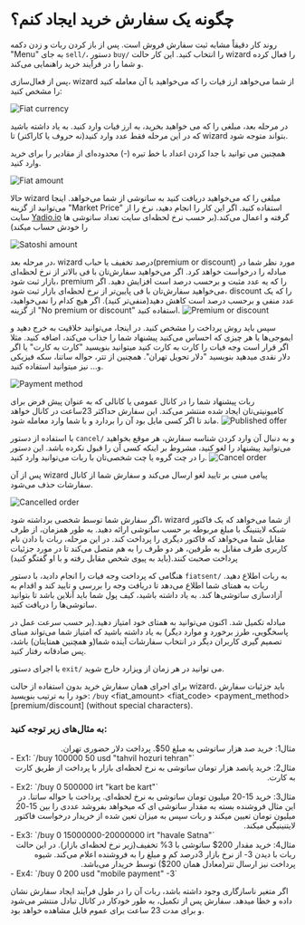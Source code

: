 # چگونه یک سفارش خرید ایجاد کنم؟

روند کار دقیقاً مشابه ثبت سفارش فروش است. پس از باز کردن ربات و زدن دکمه "Menu" به جای `sell/`، دستور `buy/` را انتخاب کنید. این کار حالت wizard را فعال کرده و شما را در فرآیند خرید راهنمایی می‌کند.

پس از فعال‌سازی، wizard از شما می‌خواهد ارز فیات را که می‌خواهید با آن معامله کنید را مشخص کنید:

![Fiat currency](./assets/images/buy-fiat.jpg)

در مرحله بعد، مبلغی را که می خواهید بخرید، به ارز فیات وارد کنید. به یاد داشته باشید که در این مرحله فقط عدد وارد کنید(نه حروف یا کاراکتر) تا wizard بتواند متوجه شود.

همچنین می توانید با جدا کردن اعداد با خط تیره (-) محدوده‌ای از مقادیر را برای خرید وارد کنید.

![Fiat amount](./assets/images/buy-monto.jpg)

حالا wizard مبلغی را که می‌خواهید دریافت کنید به ساتوشی از شما می‌خواهد. اینجا می‌توانید از گزینه "Market Price" استفاده کنید. اگر این کار را انجام دهید، نرخ را از سایت [Yadio.io](https://yadio.io/) گرفته و اعمال می‌کند.(بر حسب نرخ لحظه‌ای سایت تعداد ساتوشی ها را خودش حساب میکند)

![Satoshi amount](./assets/images/buy-price.jpg)

در مرحله بعد، wizard درصد تخفیف یا حباب(premium or discount) مورد نظر شما در مبادله را درخواست خواهد کرد. اگر می‌خواهید سفارش‌تان با فی بالاتر از نرخ لحظه‌ای بازار ثبت شود، premium را که یه عدد مثبت و برحسب درصد است افزایش دهید. اگر می‌خواهید سفارش‌تان با فی پایین‌تر از نرخ لحظه‌ای بازار ثبت شود، discount را که یک عدد منفی و برحسب درصد است کاهش دهید(منفی‌تر کنید). اگر هیچ کدام را نمی‌خواهید، از گزینه "No premium or discount" استفاده کنید.
![Premium or discount](./assets/images/buy-prima.jpg)

سپس باید روش پرداخت را مشخص کنید. در اینجا، می‌توانید خلاقیت به خرج دهید و ایموجی‌ها یا هر چیزی که احساس می‌کنید پیشنهاد شما را جذاب می‌کند، اضافه کنید. مثلا اگر قرار است وجه فیات را کارت به کارت کنید میتوانید بنویسید "کارت به کارت" یا اگر دلار نقدی میدهید بنویسید "دلار تحویل تهران". همچنین از تتر، حواله ساتنا، سکه فیزیکی و... نیز میتوانید استفاده کنید.

![Payment method](./assets/images/buy-payment-method.jpg)

ربات پیشنهاد شما را در کانال عمومی یا کانالی که به عنوان پیش فرض برای کامیونیتی‌تان ایجاد شده منتشر می‌کند. این سفارش حداکثر 23ساعت در کانال خواهد ماند تا اگر کسی مایل بود آن را بردارد و با شما وارد معامله شود.
![Published offer](./assets/images/buy-public.jpg)

با استفاده از دستور `cancel/` و به دنبال آن وارد کردن شناسه سفارش، هر موقع بخواهید می‌توانید پیشنهاد را لغو کنید، مشروط بر اینکه کسی آن را قبول نکرده باشد. این دستور را در چت گروه یا چت شخصی‌تان با ربات می‌توانید وارد کنید.
![Cancel order](./assets/images/buy-cancel-order.jpg)

پس از آن wizard پیامی مبنی بر تایید لغو ارسال می‌کند و سفارش شما از کانال سفارشات حذف می‌شود.

![Cancelled order](./assets/images/buy-cancel.jpg)

اگر سفارش شما توسط شخصی برداشته شود، wizard از شما می‌خواهد که یک فاکتور شبکه لایتنینگ با مبلغ مربوطه بر حسب ساتوشی ارائه دهید. به طور همزمان، از طرف مقابل شما می‌خواهد که فاکتور دیگری را پرداخت کند.
در این مرحله، ربات با دادن نام کاربری طرف مقابل به طرفین، هر دو طرف را به هم متصل می‌کند تا در مورد جزئیات پرداخت صحبت کنند.(باید به پیوی شخص مقابل رفته و با او گفتگو کنید)

هنگامی که پرداخت وجه فیات را انجام دادید، با دستور `fiatsent/` به ربات اطلاع دهید. ربات به همتای شما اطلاع می‌دهد تا دریافت وجه را بررسی و تایید کند و اقدام به آزادسازی ساتوشی‌ها کند. به یاد داشته باشید، کیف پول شما باید آنلاین باشد تا بتوانید ساتوشی‌ها را دریافت کنید.

مبادله تکمیل شد. اکنون می‌توانید به همتای خود امتیاز دهید.(بر حسب سرعت عمل در پاسخگویی، طرز برخورد و موارد دیگر) به یاد داشته باشید که امتیاز شما می‌تواند مبنای تصمیم گیری‌ کاربران دیگر در انتخاب سفارشات آینده شما(و همچنین همتایتان) باشد، پس صادقانه رفتار کنید.

با اجرای دستور `exit/` می توانید در هر زمان از ویزارد خارج شوید.

برای اجرای همان سفارش خرید بدون استفاده از حالت wizard، باید جزئیات سفارش خود را به ترتیب بنویسید:
`/buy` <satoshi amount> <fiat_amount> <fiat_code> <payment_method> [premium/discount] (without special characters).

### به مثال‌های زیر توجه کنید:
<div dir="rtl"> مثال1: خرید صد هزار ساتوشی به مبلغ 50$. پرداخت دلار حضوری تهران. </div>
- Ex1: `/buy 100000 50 usd "tahvil hozuri tehran"`
<div dir="rtl"> مثال2: خرید پانصد هزار تومان ساتوشی به نرخ لحظه‌ای بازار با پرداخت از طریق کارت به کارت. </div>
- Ex2: `/buy 0 500000 irt "kart be kart"`
 <div dir="rtl"> مثال3: خرید 15-20 میلیون تومان ساتوشی به نرخ لحظه‌ای. پرداخت با حواله ساتنا. در این مثال فروشنده بسته به مقدار ساتوشی ای که میخواهد بفروشد عددی را بین 15-20 میلیون تومان تعیین میکند و ربات سپس به میزان تعین شده از خریدار درخواست فاکتور لایتنینیگی میکند. </div>
- Ex3: `/buy 0 15000000-20000000 irt "havale Satna"`
<div dir="rtl"> مثال4: خرید مقدار 200$ ساتوشی با 3% تخفیف(زیر نرخ لحظه‌ای بازار). در این حالت ربات با دیدن 3- از نرخ بازار 3درصد کم و مبلغ را به فروشنده اعلام می‌کند. شیوه پرداخت نیز ارسال تتر(معادل همان 200$) توسط خریدار می‌باشد. </div>
- Ex4: `/buy 0 200 usd "mobile payment" -3`

اگر متغیر ناسازگاری وجود داشته باشد، ربات آن را در طول فرآیند ایجاد سفارش نشان داده و خطا میدهد. سفارش پس از تکمیل، به طور خودکار در کانال تبادل منتشر می‌شود و برای مدت 23 ساعت برای عموم قابل مشاهده خواهد بود.
